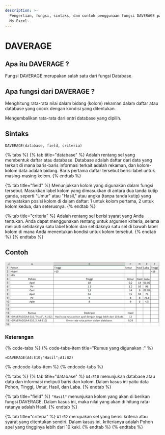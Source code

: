 ```yaml
---
description: >-
  Pengertian, fungsi, sintaks, dan contoh penggunaan fungsi DAVERAGE pada
  Ms.Excel.
---
```


# DAVERAGE

## Apa itu DAVERAGE ?

Fungsi DAVERAGE merupakan salah satu dari fungsi Database.

## Apa fungsi dari DAVERAGE ? 

Menghitung rata-rata nilai dalam bidang \(kolom\) rekaman dalam daftar atau database yang cocok dengan kondisi yang ditentukan.

Mengembalikan rata-rata dari entri database yang dipilih.

## Sintaks

```text
DAVERAGE(database, field, criteria)
```

{% tabs %}
{% tab title="database" %}
Adalah rentang sel yang membentuk daftar atau database. Database adalah daftar dari data yang terkait di mana baris-baris informasi terkait adalah rekaman, dan kolom-kolom data adalah bidang. Baris pertama daftar tersebut berisi label untuk masing-masing kolom.
{% endtab %}

{% tab title="field" %}
Menunjukkan kolom yang digunakan dalam fungsi tersebut. Masukkan label kolom yang dimasukkan di antara dua tanda kutip ganda, seperti "Umur" atau "Hasil," atau angka \(tanpa tanda kutip\) yang menyatakan posisi kolom di dalam daftar: 1 untuk kolom pertama, 2 untuk kolom kedua, dan seterusnya.
{% endtab %}

{% tab title="criteria" %}
Adalah rentang sel berisi syarat yang Anda tentukan. Anda dapat menggunakan rentang untuk argumen kriteria, selama meliputi setidaknya satu label kolom dan setidaknya satu sel di bawah label kolom di mana Anda menentukan kondisi untuk kolom tersebut.
{% endtab %}
{% endtabs %}

## Contoh

![Contoh penggunaan fungsi DAVERAGE](../.gitbook/assets/contohdaverage.png)

### Keterangan

{% code-tabs %}
{% code-tabs-item title="Rumus yang digunakan :" %}
```text
=DAVERAGE(A4:E10;"Hasil";A1:B2)
```
{% endcode-tabs-item %}
{% endcode-tabs %}

{% tabs %}
{% tab title="database" %}
`A4:E10` menunjukan database atau data dan informasi meliputi baris dan kolom. Dalam kasus ini yaitu data Pohon, Tinggi, Umur, Hasil, dan Laba.
{% endtab %}

{% tab title="field" %}
`"Hasil"` menunjukan kolom yang akan di berikan fungsi DAVERAGE. Dalam kasus ini, maka nilai yang akan di hitung rata-ratanya adalah Hasil.
{% endtab %}

{% tab title="criteria" %}
`A1:B2` merupakan sel yang berisi kriteria atau syarat yang ditentukan sendiri. Dalam kasus ini, kriterianya adalah Pohon apel yang tingginya lebih dari 10 kaki.
{% endtab %}
{% endtabs %}



